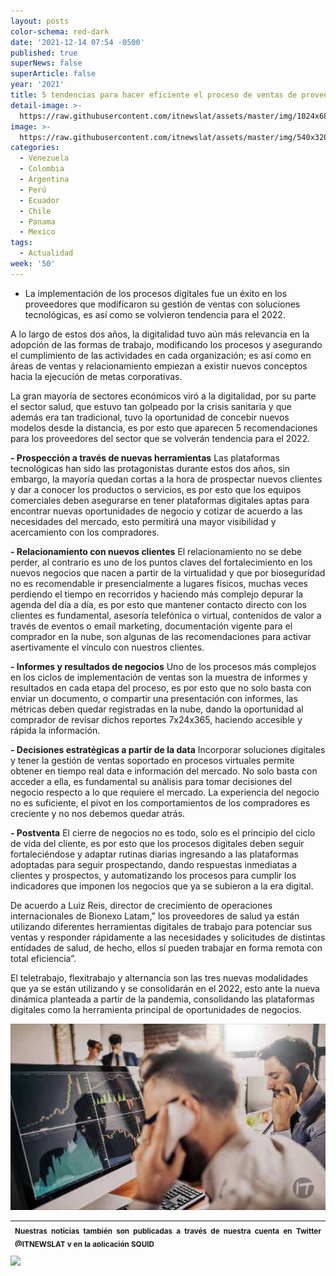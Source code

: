 ```yaml
---
layout: posts
color-schema: red-dark
date: '2021-12-14 07:54 -0500'
published: true
superNews: false
superArticle: false
year: '2021'
title: 5 tendencias para hacer eficiente el proceso de ventas de proveedores en 2022
detail-image: >-
  https://raw.githubusercontent.com/itnewslat/assets/master/img/1024x680/Analitica-g.jpg
image: >-
  https://raw.githubusercontent.com/itnewslat/assets/master/img/540x320/Analitica-p.jpg
categories:
  - Venezuela
  - Colombia
  - Argentina
  - Perú
  - Ecuador
  - Chile
  - Panama
  - Mexico
tags:
  - Actualidad
week: '50'
---
```

- La implementación de los procesos digitales fue un éxito en los proveedores que modificaron su gestión de ventas con soluciones tecnológicas, es así como se volvieron tendencia para el 2022.

A lo largo de estos dos años, la digitalidad tuvo aún más relevancia en la adopción de las formas de trabajo, modificando los procesos y asegurando el cumplimiento de las actividades en cada organización; es así como en áreas de ventas y relacionamiento empiezan a existir nuevos conceptos hacia la ejecución de metas corporativas.
 
La gran mayoría de sectores económicos viró a la digitalidad, por su parte el sector salud, que estuvo tan golpeado por la crisis sanitaria y que además era tan tradicional, tuvo la oportunidad de concebir nuevos modelos desde la distancia, es por esto que aparecen 5 recomendaciones para los proveedores del sector que se volverán tendencia para el 2022.
 
**- Prospección a través de nuevas herramientas**
Las plataformas tecnológicas han sido las protagonistas durante estos dos años, sin embargo, la mayoría quedan cortas a la hora de prospectar nuevos clientes y dar a conocer los productos o servicios, es por esto que los equipos comerciales deben asegurarse en tener plataformas digitales aptas para encontrar nuevas oportunidades de negocio y cotizar de acuerdo a las necesidades del mercado, esto permitirá una mayor visibilidad y acercamiento con los compradores.
 
 
**- Relacionamiento con nuevos clientes**
El relacionamiento no se debe perder, al contrario es uno de los puntos claves del fortalecimiento en los nuevos negocios que nacen a partir de la virtualidad y que por bioseguridad no es recomendable ir presencialmente a lugares físicos, muchas veces perdiendo el tiempo en recorridos y haciendo más complejo depurar la agenda del día a día, es por esto que mantener contacto directo con los clientes es fundamental, asesoría telefónica o virtual, contenidos de valor a través de eventos o email marketing, documentación vigente para el comprador en la nube, son algunas de las recomendaciones para activar asertivamente el vínculo con nuestros clientes.
 
 
 
**- Informes y resultados de negocios**
Uno de los procesos más complejos en los ciclos de implementación de ventas son la muestra de informes y resultados en cada etapa del proceso, es por esto que no solo basta con enviar un documento, o compartir una presentación con informes, las métricas deben quedar registradas en la nube, dando la oportunidad al comprador de revisar dichos reportes 7x24x365, haciendo accesible y rápida la información.
 
**- Decisiones estratégicas a partir de la data**
Incorporar soluciones digitales y tener la gestión de ventas soportado en procesos virtuales permite obtener en tiempo real data e información del mercado. No solo basta con acceder a ella, es fundamental su análisis para tomar decisiones del negocio respecto a lo que requiere el mercado. La experiencia del negocio no es suficiente, el pívot en los comportamientos de los compradores es creciente y no nos debemos quedar atrás.
 
**- Postventa**
El cierre de negocios no es todo, solo es el principio del ciclo de vida del cliente, es por esto que los procesos digitales deben seguir fortaleciéndose y adaptar rutinas diarias ingresando a las plataformas adoptadas para seguir prospectando, dando respuestas inmediatas a clientes y prospectos, y automatizando los procesos para cumplir los indicadores que imponen los negocios que ya se subieron a la era digital.
 
De acuerdo a Luiz Reis, director de crecimiento de operaciones internacionales de Bionexo Latam,” los proveedores de salud ya están utilizando diferentes herramientas digitales de trabajo para potenciar sus ventas y responder rápidamente a las necesidades y solicitudes de distintas entidades de salud, de hecho, ellos sí pueden trabajar en forma remota con total eficiencia”.
 
El teletrabajo, flexitrabajo y alternancia son las tres nuevas modalidades que ya se están utilizando y se consolidarán en el 2022, esto ante la nueva dinámica planteada a partir de la pandemia, consolidando las plataformas digitales como la herramienta principal de oportunidades de negocios.

![](https://raw.githubusercontent.com/itnewslat/assets/master/img/540x320/Analitica-p.jpg)

<table style="height: 42px;" width="569">
<tbody>
<tr>
<td style="text-align: justify;"><sub><strong>Nuestras noticias también son publicadas a través de nuestra cuenta en Twitter <a href="https://twitter.com/itnewslat?lang=es">@ITNEWSLAT</a> y en la aplicación <a href="https://squidapp.co/en/">SQUID</a></strong></sub></td>
</tr>
</tbody>
</table>

<img src="https://tracker.metricool.com/c3po.jpg?hash=56f88a41e39ab42c063cc51676587a04"/>